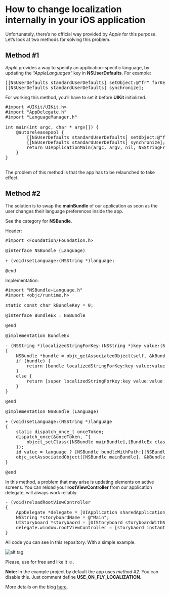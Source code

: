 How to change localization internally in your iOS application
============

Unfortunately, there’s no official way provided by <i>Apple</i> for this purpose. Let’s look at two methods for solving this problem.

## Method #1

<i>Apple</i> provides a way to specify an application-specific language, by updating the <i>“AppleLanguages”</i> key in <b>NSUserDefaults</b>. For example:

<pre>
[[NSUserDefaults standardUserDefaults] setObject:@"fr" forKey:@"AppleLanguages"];
[[NSUserDefaults standardUserDefaults] synchronize];
</pre>

For working this method, you’ll have to set it before <b>UIKit</b> initialized.

<pre>
#import &#60;UIKit/UIKit.h&#62;
#import "AppDelegate.h"
#import "LanguageManager.h"

int main(int argc, char * argv[]) {
    @autoreleasepool {
        [[NSUserDefaults standardUserDefaults] setObject:@"fr" forKey:@"AppleLanguages"];
        [[NSUserDefaults standardUserDefaults] synchronize];
        return UIApplicationMain(argc, argv, nil, NSStringFromClass([AppDelegate class]));
    }
}

</pre>

The problem of this method is that the app has to be relaunched to take effect.

## Method #2

The solution is to swap the <b>mainBundle</b> of our application as soon as the user changes their language preferences inside the app.

See the category for <b>NSBundle</b>.

Header:

<pre>
#import &#60;Foundation/Foundation.h&#62;

@interface NSBundle (Language)

+ (void)setLanguage:(NSString *)language;

@end
</pre>

Implementation:

<pre>
#import "NSBundle+Language.h"
#import &#60;objc/runtime.h&#62;

static const char kBundleKey = 0;

@interface BundleEx : NSBundle

@end

@implementation BundleEx

- (NSString *)localizedStringForKey:(NSString *)key value:(NSString *)value table:(NSString *)tableName
{
    NSBundle *bundle = objc_getAssociatedObject(self, &kBundleKey);
    if (bundle) {
        return [bundle localizedStringForKey:key value:value table:tableName];
    }
    else {
        return [super localizedStringForKey:key value:value table:tableName];
    }
}

@end

@implementation NSBundle (Language)

+ (void)setLanguage:(NSString *)language
{
    static dispatch_once_t onceToken;
    dispatch_once(&onceToken, ^{
        object_setClass([NSBundle mainBundle],[BundleEx class]);
    });
    id value = language ? [NSBundle bundleWithPath:[[NSBundle mainBundle] pathForResource:language ofType:@"lproj"]] : nil;
    objc_setAssociatedObject([NSBundle mainBundle], &kBundleKey, value, OBJC_ASSOCIATION_RETAIN_NONATOMIC);
}

@end
</pre>

In this method, a problem that may arise is updating elements on active screens. You can reload your <b>rootViewController</b> from our application delegate, will always work reliably.

<pre>
- (void)reloadRootViewController
{
    AppDelegate *delegate = [UIApplication sharedApplication].delegate;
    NSString *storyboardName = @"Main";
    UIStoryboard *storybaord = [UIStoryboard storyboardWithName:storyboardName bundle:nil];
    delegate.window.rootViewController = [storybaord instantiateInitialViewController];
}
</pre>

All code you can see in this repository. With a simple example.

![alt tag](https://raw.github.com/maximbilan/ios_language_manager/master/img/1.png)

Please, use for free and like it ☺.

<b>Note:</b> In the example project by default the app uses <i>method #2</i>. You can disable this. Just comment define <b>USE_ON_FLY_LOCALIZATION</b>.

More details on the blog <a href="http://www.factorialcomplexity.com/blog/2015/01/28/how-to-change-localization-internally-in-your-ios-application.html">here</a>.
